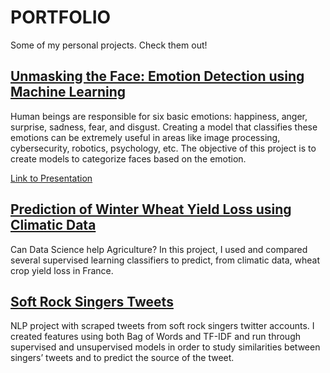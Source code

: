 # PORTFOLIO
Some of my personal projects. Check them out!

## [**Unmasking the Face: Emotion Detection using Machine Learning**](https://github.com/mariagilr/PORTFOLIO/blob/master/Unmasking%20the%20face.ipynb)                                   
Human beings are responsible for six basic emotions: happiness, anger, surprise, sadness, fear, and disgust. Creating a model that classifies these emotions can be extremely useful in areas like image processing, cybersecurity, robotics, psychology, etc. The objective of this project is to create models to categorize faces based on the emotion. 

[Link to Presentation](https://prezi.com/view/YJdxPHcA2jHIZU5xtnMc/)


## [**Prediction of Winter Wheat Yield Loss using Climatic Data**](https://github.com/mariagilr/PORTFOLIO/blob/master/Prediction%20of%20Wheat%20Yield%20Loss.ipynb)
Can Data Science help Agriculture? In this project, I used and compared several supervised learning classifiers to predict, from climatic data,  wheat crop yield loss in France.

## [**Soft Rock Singers Tweets**](https://github.com/mariagilr/PORTFOLIO/blob/master/Soft%20Rock%20Singers%20Tweets.ipynb)
NLP project with scraped tweets from soft rock singers twitter accounts. I created features using both Bag of Words and TF-IDF and run through supervised and unsupervised models in order to study similarities between singers’ tweets and to predict the source of the tweet.
